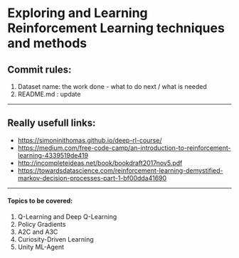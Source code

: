 # Exploring and Learning Reinforcement Learning techniques and methods

## Commit rules:

1. Dataset name: the work done - what to do next / what is needed
2. README.md : update

-----

## Really usefull links: 

  - https://simoninithomas.github.io/deep-rl-course/
  - https://medium.com/free-code-camp/an-introduction-to-reinforcement-learning-4339519de419
  - http://incompleteideas.net/book/bookdraft2017nov5.pdf
  - https://towardsdatascience.com/reinforcement-learning-demystified-markov-decision-processes-part-1-bf00dda41690

----- 

#### Topics to be covered:

1. Q-Learning and Deep Q-Learning
2. Policy Gradients
3. A2C and A3C
4. Curiosity-Driven Learning
5. Unity ML-Agent
